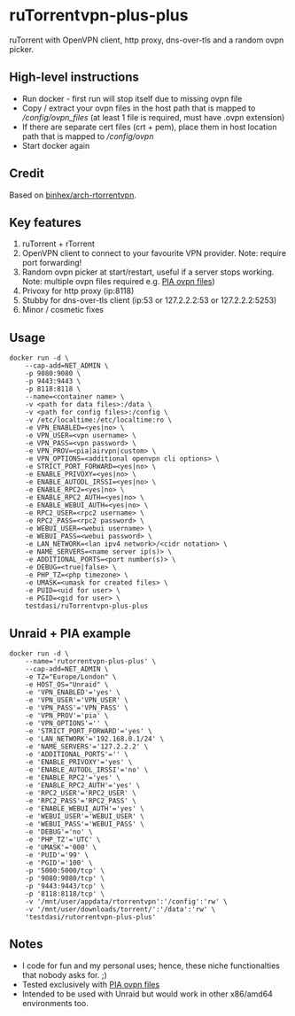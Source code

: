 # ruTorrentvpn-plus-plus
ruTorrent with OpenVPN client, http proxy, dns-over-tls and a random ovpn picker.

## High-level instructions
* Run docker - first run will stop itself due to missing ovpn file
* Copy / extract your ovpn files in the host path that is mapped to */config/ovpn_files* (at least 1 file is required, must have .ovpn extension)
* If there are separate cert files (crt + pem), place them in host location path that is mapped to */config/ovpn*
* Start docker again

## Credit
Based on [binhex/arch-rtorrentvpn](https://hub.docker.com/r/binhex/arch-rtorrentvpn).

## Key features
1. ruTorrent + rTorrent
1. OpenVPN client to connect to your favourite VPN provider. Note: require port forwarding!
1. Random ovpn picker at start/restart, useful if a server stops working. Note: multiple ovpn files required e.g. [PIA ovpn files](https://www.privateinternetaccess.com/openvpn/openvpn.zip))
1. Privoxy for http proxy (ip:8118)
1. Stubby for dns-over-tls client (ip:53 or 127.2.2.2:53 or 127.2.2.2:5253)
1. Minor / cosmetic fixes

## Usage
    docker run -d \
        --cap-add=NET_ADMIN \
        -p 9080:9080 \
        -p 9443:9443 \
        -p 8118:8118 \
        --name=<container name> \
        -v <path for data files>:/data \
        -v <path for config files>:/config \
        -v /etc/localtime:/etc/localtime:ro \
        -e VPN_ENABLED=<yes|no> \
        -e VPN_USER=<vpn username> \
        -e VPN_PASS=<vpn password> \
        -e VPN_PROV=<pia|airvpn|custom> \
        -e VPN_OPTIONS=<additional openvpn cli options> \
        -e STRICT_PORT_FORWARD=<yes|no> \
        -e ENABLE_PRIVOXY=<yes|no> \
        -e ENABLE_AUTODL_IRSSI=<yes|no> \
        -e ENABLE_RPC2=<yes|no> \
        -e ENABLE_RPC2_AUTH=<yes|no> \
        -e ENABLE_WEBUI_AUTH=<yes|no> \
        -e RPC2_USER=<rpc2 username> \
        -e RPC2_PASS=<rpc2 password> \
        -e WEBUI_USER=<webui username> \
        -e WEBUI_PASS=<webui password> \
        -e LAN_NETWORK=<lan ipv4 network>/<cidr notation> \
        -e NAME_SERVERS=<name server ip(s)> \
        -e ADDITIONAL_PORTS=<port number(s)> \
        -e DEBUG=<true|false> \
        -e PHP_TZ=<php timezone> \
        -e UMASK=<umask for created files> \
        -e PUID=<uid for user> \
        -e PGID=<gid for user> \
        testdasi/ruTorrentvpn-plus-plus

## Unraid + PIA example
    docker run -d \
        --name='rutorrentvpn-plus-plus' \
        --cap-add=NET_ADMIN \
        -e TZ="Europe/London" \
        -e HOST_OS="Unraid" \
        -e 'VPN_ENABLED'='yes' \
        -e 'VPN_USER'='VPN_USER' \
        -e 'VPN_PASS'='VPN_PASS' \
        -e 'VPN_PROV'='pia' \
        -e 'VPN_OPTIONS'='' \
        -e 'STRICT_PORT_FORWARD'='yes' \
        -e 'LAN_NETWORK'='192.168.0.1/24' \
        -e 'NAME_SERVERS'='127.2.2.2' \
        -e 'ADDITIONAL_PORTS'='' \
        -e 'ENABLE_PRIVOXY'='yes' \
        -e 'ENABLE_AUTODL_IRSSI'='no' \
        -e 'ENABLE_RPC2'='yes' \
        -e 'ENABLE_RPC2_AUTH'='yes' \
        -e 'RPC2_USER'='RPC2_USER' \
        -e 'RPC2_PASS'='RPC2_PASS' \
        -e 'ENABLE_WEBUI_AUTH'='yes' \
        -e 'WEBUI_USER'='WEBUI_USER' \
        -e 'WEBUI_PASS'='WEBUI_PASS' \
        -e 'DEBUG'='no' \
        -e 'PHP_TZ'='UTC' \
        -e 'UMASK'='000' \
        -e 'PUID'='99' \
        -e 'PGID'='100' \
        -p '5000:5000/tcp' \
        -p '9080:9080/tcp' \
        -p '9443:9443/tcp' \
        -p '8118:8118/tcp' \
        -v '/mnt/user/appdata/rtorrentvpn':'/config':'rw' \
        -v '/mnt/user/downloads/torrent/':'/data':'rw' \
        'testdasi/rutorrentvpn-plus-plus'

## Notes
* I code for fun and my personal uses; hence, these niche functionalties that nobody asks for. ;)
* Tested exclusively with [PIA ovpn files](https://www.privateinternetaccess.com/openvpn/openvpn.zip)
* Intended to be used with Unraid but would work in other x86/amd64 environments too.
  
